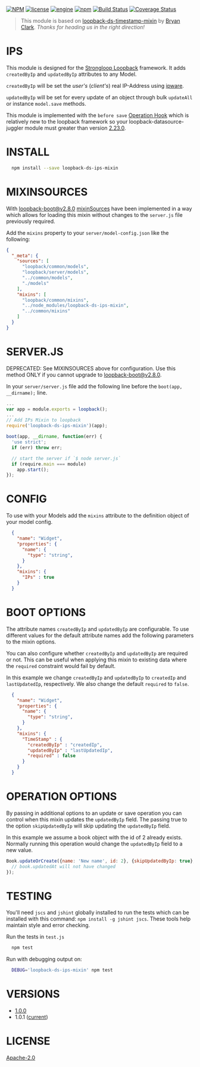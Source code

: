 [![NPM](https://nodei.co/npm/loopback-ds-ips-mixin.png?compact=true)](https://nodei.co/npm/loopback-ds-ips-mixin/)
[![license](https://img.shields.io/badge/license-Apache_2.0-blue.svg)]()
[![engine](https://img.shields.io/badge/iojs-v2.1.0-yellow.svg)]()
[![npm](https://img.shields.io/npm/v/npm.svg)]()
[![Build Status](https://travis-ci.org/bootenv/loopback-ds-ips-mixin.svg?branch=master)](https://travis-ci.org/bootenv/loopback-ds-ips-mixin)
[![Coverage Status](https://coveralls.io/repos/bootenv/loopback-ds-ips-mixin/badge.svg)](https://coveralls.io/r/bootenv/loopback-ds-ips-mixin)

> This module is based on [loopback-ds-timestamp-mixin](https://github.com/clarkbw/loopback-ds-timestamp-mixin) by [Bryan Clark](https://github.com/clarkbw). _Thanks for heading us in the right direction!_

IPS
=============

This module is designed for the [Strongloop Loopback](https://github.com/strongloop/loopback) framework.  It adds `createdByIp` and `updatedByIp` attributes to any Model. 

`createdByIp` will be set the _user's_ (_client's_) real IP-Address using [ipware](https://github.com/un33k/node-ipware).

`updatedByIp` will be set for every update of an object through bulk `updateAll` or instance `model.save` methods.

This module is implemented with the `before save` [Operation Hook](http://docs.strongloop.com/display/public/LB/Operation+hooks#Operationhooks-beforesave) which is relatively new to the loopback framework so your loopback-datasource-juggler module must greater than version [2.23.0](0002aaedeffadda34ae03752d03d0805ab661665).

INSTALL
=============

```bash
  npm install --save loopback-ds-ips-mixin
```

MIXINSOURCES
=============
With [loopback-boot@v2.8.0](https://github.com/strongloop/loopback-boot/)  [mixinSources](https://github.com/strongloop/loopback-boot/pull/131) have been implemented in a way which allows for loading this mixin without changes to the `server.js` file previously required.

Add the `mixins` property to your `server/model-config.json` like the following:

```json
{
  "_meta": {
    "sources": [
      "loopback/common/models",
      "loopback/server/models",
      "../common/models",
      "./models"
    ],
    "mixins": [
      "loopback/common/mixins",
      "../node_modules/loopback-ds-ips-mixin",
      "../common/mixins"
    ]
  }
}
```

SERVER.JS
=============

DEPRECATED: See MIXINSOURCES above for configuration. Use this method ONLY if you cannot upgrade to loopback-boot@v2.8.0.

In your `server/server.js` file add the following line before the `boot(app, __dirname);` line.

```js
...
var app = module.exports = loopback();
...
// Add IPs Mixin to loopback
require('loopback-ds-ips-mixin')(app);

boot(app, __dirname, function(err) {
  'use strict';
  if (err) throw err;

  // start the server if `$ node server.js`
  if (require.main === module)
    app.start();
});
```

CONFIG
=============

To use with your Models add the `mixins` attribute to the definition object of your model config.

```json
  {
    "name": "Widget",
    "properties": {
      "name": {
        "type": "string",
      }
    },
    "mixins": {
      "IPs" : true
    }
  }
```

BOOT OPTIONS
=============

The attribute names `createdByIp` and `updatedByIp` are configurable.  To use different values for the default attribute names add the following parameters to the mixin options.

You can also configure whether `createdByIp` and `updatedByIp` are required or not. This can be useful when applying this mixin to existing data where the `required` constraint would fail by default.

In this example we change `createdByIp` and `updatedByIp` to `createdIp` and `lastUpdatedIp`, respectively. We also change the default `required` to `false`.

```json
  {
    "name": "Widget",
    "properties": {
      "name": {
        "type": "string",
      }
    },
    "mixins": {
      "TimeStamp" : {
        "createdByIp" : "createdIp",
        "updatedByIp" : "lastUpdatedIp",
        "required" : false
      }
    }
  }
```

OPERATION OPTIONS
=============

By passing in additional options to an update or save operation you can control when this mixin updates the `updatedByIp` field.  The passing true to the option `skipUpdatedByIp` will skip updating the `updatedByIp` field.

In this example we assume a book object with the id of 2 already exists. Normally running this operation would change the `updatedByIp` field to a new value.

```js
Book.updateOrCreate({name: 'New name', id: 2}, {skipUpdatedByIp: true}, function(err, book) {
  // book.updatedAt will not have changed
});
```

TESTING
=============

You'll need `jscs` and `jshint` globally installed to run the tests which can be installed with this command: `npm install -g jshint jscs`.  These tools help maintain style and error checking.

Run the tests in `test.js`

```bash
  npm test
```

Run with debugging output on:

```bash
  DEBUG='loopback-ds-ips-mixin' npm test
```

VERSIONS
=============

 - [1.0.0](https://github.com/bootenv/loopback-ds-ips-mixin/releases/tag/1.0.0) 
 - 1.0.1 ([current](https://github.com/bootenv/loopback-ds-ips-mixin/releases/tag/1.0.1))

LICENSE
=============
[Apache-2.0](LICENSE)

